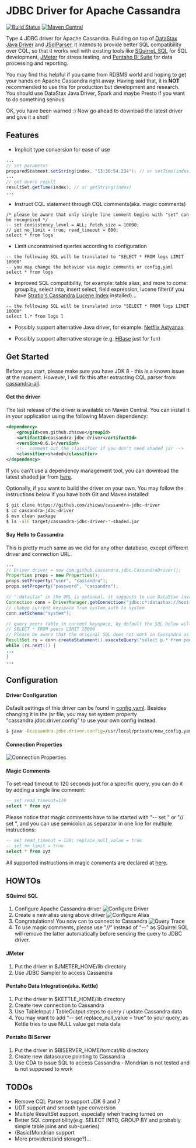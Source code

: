 # JDBC Driver for Apache Cassandra

[![Build Status](https://travis-ci.org/zhicwu/cassandra-jdbc-driver.svg?branch=master)](https://travis-ci.org/zhicwu/cassandra-jdbc-driver)
[![Maven Central](https://maven-badges.herokuapp.com/maven-central/com.github.zhicwu/cassandra-jdbc-driver/badge.svg)](https://search.maven.org/remote_content?g=com.github.zhicwu&a=cassandra-jdbc-driver&v=LATEST&c=shaded)

Type 4 JDBC driver for Apache Cassandra. Building on top of [DataStax Java Driver](https://github.com/datastax/java-driver/)
and [JSqlParser](https://github.com/JSQLParser/JSqlParser), it intends to provide better SQL compatibility over CQL,
so that it works well with existing tools like [SQuirreL SQL](http://www.squirrelsql.org/) for SQL development,
[JMeter](http://jmeter.apache.org) for stress testing, and [Pentaho BI Suite](http://community.pentaho.com/)
for data processing and reporting.

You may find this helpful if you came from RDBMS world and hoping to get your hands on Apache Cassandra right away.
Having said that, it is **NOT** recommended to use this for production but development and research. You should use
DataStax Java Driver, Spark and maybe Presto if you want to do something serious.

OK, you have been warned :) Now go ahead to download the latest driver and give it a shot!

## Features

* Implicit type conversion for ease of use
```java
...
// set parameter
preparedStatment.setString(index, "13:30:54.234"); // or setTime(index, new Time(1465536654234L))
...
// get query result
resultSet.getTime(index); // or getString(index)
...
```

* Instruct CQL statement through CQL comments(aka. magic comments)
```cql
/* please be aware that only single line comment begins with "set" can be recognized */
-- set consistency_level = ALL; fetch_size = 10000;
// set no_limit = true; read_timeout = 600;
select * from logs
```

* Limit unconstrained queries according to configuration
```cql
-- the following SQL will be translated to "SELECT * FROM logs LIMIT 10000"
-- you may change the behavior via magic comments or config.yaml
select * from logs
```

* Improved SQL compatibility, for example: table alias, and more to come: group by, select into, insert select,
field expression, lucene filter(if you have [Stratio's Cassandra Lucene Index](https://github.com/Stratio/cassandra-lucene-index) installed)...
```cql
-- the following SQL will be translated into "SELECT * FROM logs LIMIT 10000"
select l.* from logs l
```

* Possibly support alternative Java driver, for example: [Netflix Astyanax](https://github.com/Netflix/astyanax)

* Possibly support alternative storage (e.g. [HBase](http://hbase.apache.org/) just for fun)

## Get Started

Before you start, please make sure you have JDK 8 - this is a known issue at the moment. However, I will fix this after
extracting CQL parser from [cassandra-all](http://mvnrepository.com/artifact/org.apache.cassandra/cassandra-all/3.5).

#### Get the driver
The last release of the driver is available on Maven Central. You can install it in your application using
the following Maven dependency:
```xml
<dependency>
	<groupId>com.github.zhicwu</groupId>
	<artifactId>cassandra-jdbc-driver</artifactId>
	<version>0.6.1</version>
	<!-- comment out the classifier if you don't need shaded jar -->
	<classifier>shaded</classifier>
</dependency>
```
If you can't use a dependency management tool, you can download the latest shaded jar from
[here](http://central.maven.org/maven2/com/github/zhicwu/cassandra-jdbc-driver/).

Optionally, if you want to build the driver on your own. You may follow the instructions below if you have both Git
and Maven installed:
```bash
$ git clone https://github.com/zhicwu/cassandra-jdbc-driver
$ cd cassandra-jdbc-driver
$ mvn clean package
$ ls -alF target/cassandra-jdbc-driver-*-shaded.jar
```

#### Say Hello to Cassandra
This is pretty much same as we did for any other database, except different driver and connection URL.
```java
...
// Driver driver = new com.github.cassandra.jdbc.CassandraDriver();
Properties props = new Properties();
props.setProperty("user", "cassandra");
props.setProperty("password", "cassandra");

// ":datastax" in the URL is optional, it suggests to use DataStax Java driver as the provider to connect to Cassandra
Connection conn = DriverManager.getConnection("jdbc:c*:datastax://host1,host2/system_auth?consistencyLevel=ONE", props);
// change current keyspace from system_auth to system
conn.setSchema("system");

// query peers table in current keyspace, by default the SQL below will be translated into the following CQL:
// SELECT * FROM peers LIMIT 10000
// Please be aware that the original SQL does not work in Cassandra as table alias is not supported
ResultSet rs = conn.createStatement().executeQuery("select p.* from peers p");
while (rs.next()) {
...
}
...
```

## Configuration

#### Driver Configuration
Default settings of this driver can be found in [config.yaml](src/main/resources/config.yaml). Besides changing it
in the jar file, you may set system property "cassandra.jdbc.driver.config" to use your own config instead.
```bash
$ java -Dcassandra.jdbc.driver.config=/usr/local/private/new_config.yaml ...
```

#### Connection Properties
![Connection Properties](../../raw/master/resources/images/connection_properties.png)

#### Magic Comments
To set read timeout to 120 seconds just for a specific query, you can do it by adding a single line comment:
```sql
-- set read_timeout=120
select * from xyz
```
Please notice that magic comments have to be started with "-- set " or "// set ", and you can use semicolon as separator
in one line for multiple instructions:
```sql
-- set read_timeout = 120; replace_null_value = true
-- set no_limit = true
select * from xyz
```
All supported instructions in magic comments are declared at
[here](src/main/java/com/github/cassandra/jdbc/CassandraCqlStmtConfiguration.java).

## HOWTOs

#### SQuirrel SQL
1. Configure Apache Cassandra driver
    ![Configure Driver](../../raw/master/resources/images/configure_driver.png)
2. Create a new alias using above driver
    ![Configure Alias](../../raw/master/resources/images/configure_alias.png)
3. Congratulations! You now can to connect to Cassandra
    ![Query Trace](../../raw/master/resources/images/query_trace.png)
4. To use magic comments, please use "//" instead of "--" as SQuirrel SQL will remove the latter automatically
before sending the query to JDBC driver.

#### JMeter
1. Put the driver in $JMETER_HOME/lib directory
2. Use JDBC Sampler to access Cassandra

#### Pentaho Data Integration(aka. Kettle)
1. Put the driver in $KETTLE_HOME/lib directory
2. Create new connection to Cassandra
3. Use TableInput / TableOutput steps to query / update Cassandra data
4. You may want to add "-- set replace_null_value = true" to your query, as Kettle tries to use NULL value get meta data

#### Pentaho BI Server
1. Put the driver in $BISERVER_HOME/tomcat/lib directory
2. Create new datasource pointing to Cassandra
3. Use CDA to issue SQL to access Cassandra - Mondrian is not tested and is not supposed to work

## TODOs

* Remove CQL Parser to support JDK 6 and 7
* UDT support and smooth type conversion
* Multiple ResultSet support, especially when tracing turned on
* Better SQL compatibility(e.g. SELECT INTO, GROUP BY and probably simple table joins and sub-queries)
* (Basic)Mondrian support
* More providers(and storage?)...
